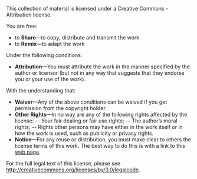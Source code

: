 This collection of material is licensed under a Creative Commons -
Attribution license.

You are free:

- to **Share**—to copy, distribute and transmit the work
- to **Remix**—to adapt the work

Under the following conditions:

- **Attribution**—You must attribute the work in the manner specified
  by the author or licensor (but not in any way that suggests that
  they endorse you or your use of the work).

With the understanding that:

- **Waiver**—Any of the above conditions can be waived if you get
  permission from the copyright holder.
- **Other Rights**—In no way are any of the following rights affected
  by the license:
-- Your fair dealing or fair use rights;
-- The author’s moral rights;
-- Rights other persons may have either in the work itself or in how
   the work is used, such as publicity or privacy rights.
- **Notice**—For any reuse or distribution, you must make clear to
  others the license terms of this work. The best way to do this is
  with a link to this [web
  page](http://creativecommons.org/licenses/by/3.0/).

For the full legal text of this license, please see
http://creativecommons.org/licenses/by/3.0/legalcode.
